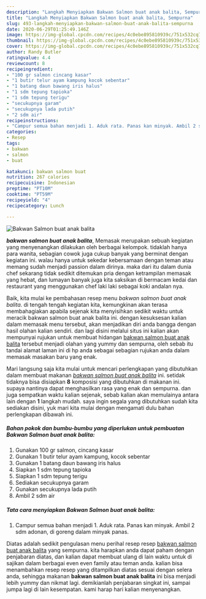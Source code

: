 ```yaml
---
description: "Langkah Menyiapkan Bakwan Salmon buat anak balita, Sempurna"
title: "Langkah Menyiapkan Bakwan Salmon buat anak balita, Sempurna"
slug: 493-langkah-menyiapkan-bakwan-salmon-buat-anak-balita-sempurna
date: 2020-06-29T01:25:49.146Z
image: https://img-global.cpcdn.com/recipes/4c0ebe895810939c/751x532cq70/bakwan-salmon-buat-anak-balita-foto-resep-utama.jpg
thumbnail: https://img-global.cpcdn.com/recipes/4c0ebe895810939c/751x532cq70/bakwan-salmon-buat-anak-balita-foto-resep-utama.jpg
cover: https://img-global.cpcdn.com/recipes/4c0ebe895810939c/751x532cq70/bakwan-salmon-buat-anak-balita-foto-resep-utama.jpg
author: Randy Butler
ratingvalue: 4.4
reviewcount: 8
recipeingredient:
- "100 gr salmon cincang kasar"
- "1 butir telur ayam kampung kocok sebentar"
- "1 batang daun bawang iris halus"
- "1 sdm tepung tapioka"
- "1 sdm tepung terigu"
- "secukupnya garam"
- "secukupnya lada putih"
- "2 sdm air"
recipeinstructions:
- "Campur semua bahan menjadi 1. Aduk rata. Panas kan minyak. Ambil 2 sdm adonan, di goreng dalam minyak panas."
categories:
- Resep
tags:
- bakwan
- salmon
- buat

katakunci: bakwan salmon buat 
nutrition: 267 calories
recipecuisine: Indonesian
preptime: "PT10M"
cooktime: "PT59M"
recipeyield: "4"
recipecategory: Lunch

---
```



![Bakwan Salmon buat anak balita](https://img-global.cpcdn.com/recipes/4c0ebe895810939c/751x532cq70/bakwan-salmon-buat-anak-balita-foto-resep-utama.jpg)

<b><i>bakwan salmon buat anak balita</i></b>, Memasak merupakan sebuah kegiatan yang menyenangkan dilakukan oleh berbagai kelompok. tidaklah hanya para wanita, sebagian cowok juga cukup banyak yang berminat dengan kegiatan ini. walau hanya untuk sekedar kebersamaan dengan teman atau memang sudah menjadi passion dalam dirinya. maka dari itu dalam dunia chef sekarang tidak sedikit ditemukan pria dengan ketrampilan memasak yang hebat, dan lumayan banyak juga kita saksikan di bermacam kedai dan restaurant yang menggunakan chef laki laki sebagai koki andalan nya.

Baik, kita mulai ke pembahasan resep menu <i>bakwan salmon buat anak balita</i>. di tengah tengah kegiatan kita, kemungkinan akan terasa membahagiakan apabila sejenak kita menyisihkan sedikit waktu untuk meracik bakwan salmon buat anak balita ini. dengan kesuksesan kalian dalam memasak menu tersebut, akan menjadikan diri anda bangga dengan hasil olahan kalian sendiri. dan lagi disini melalui situs ini kalian akan mempunyai rujukan untuk membuat hidangan <u>bakwan salmon buat anak balita</u> tersebut menjadi olahan yang yummy dan sempurna, oleh sebab itu tandai alamat laman ini di hp anda sebagai sebagian rujukan anda dalam memasak masakan baru yang enak.




Mari langsung saja kita mulai untuk mencari perlengkapan yang dibutuhkan dalam membuat makanan <u><i>bakwan salmon buat anak balita</i></u> ini. setidak tidaknya bisa disiapkan <b>8</b> komposisi yang dibutuhkan di makanan ini. supaya nantinya dapat menghasilkan rasa yang enak dan sempurna. dan juga sempatkan waktu kalian sejenak, sebab kalian akan memulainya antara lain dengan <b>1</b> langkah mudah. saya ingin segala yang dibutuhkan sudah kita sediakan disini, yuk mari kita mulai dengan mengamati dulu bahan perlengkapan dibawah ini.

<!--inarticleads1-->

##### Bahan pokok dan bumbu-bumbu yang diperlukan untuk pembuatan Bakwan Salmon buat anak balita:

1. Gunakan 100 gr salmon, cincang kasar
1. Gunakan 1 butir telur ayam kampung, kocok sebentar
1. Gunakan 1 batang daun bawang iris halus
1. Siapkan 1 sdm tepung tapioka
1. Siapkan 1 sdm tepung terigu
1. Sediakan secukupnya garam
1. Gunakan secukupnya lada putih
1. Ambil 2 sdm air




<!--inarticleads2-->

##### Tata cara menyiapkan Bakwan Salmon buat anak balita:

1. Campur semua bahan menjadi 1. Aduk rata. Panas kan minyak. Ambil 2 sdm adonan, di goreng dalam minyak panas.




Diatas adalah sedikit pengulasan menu perihal resep resep <u>bakwan salmon buat anak balita</u> yang sempurna. kita harapkan anda dapat paham dengan penjabaran diatas, dan kalian dapat membuat ulang di lain waktu untuk di sajikan dalam berbagai even even family atau teman anda. kalian bisa menambahkan resep resep yang ditampilkan diatas sesuai dengan selera anda, sehingga makanan <b>bakwan salmon buat anak balita</b> ini bisa menjadi lebih yummy dan nikmat lagi. demikianlah penjabaran singkat ini, sampai jumpa lagi di lain kesempatan. kami harap hari kalian menyenangkan.
